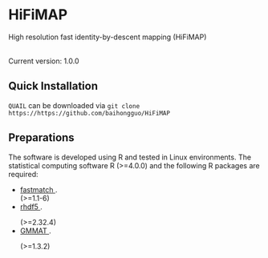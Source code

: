 # HiFiMAP
High resolution fast identity-by-descent mapping (HiFiMAP)

<br />
Current version: 1.0.0

## Quick Installation 

`QUAIL` can be downloaded via `git clone https://https://github.com/baihongguo/HiFiMAP`

## Preparations
The software is developed using R and tested in Linux environments. The statistical computing software R (>=4.0.0) and the following R packages are required:
 * <a href="https://www.medrxiv.org/content/10.1101/2024.12.06.24318618v1">fastmatch </a>.</li> (>=1.1-6)
 * <a href="https://www.medrxiv.org/content/10.1101/2024.12.06.24318618v1">rhdf5 </a>.</li></p> (>=2.32.4)
 * <a href="https://www.medrxiv.org/content/10.1101/2024.12.06.24318618v1">GMMAT </a>.</li></p> (>=1.3.2)
